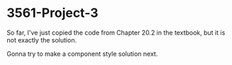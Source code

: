 # 3561-Project-3

So far, I've just copied the code from Chapter 20.2 in the textbook, but it is not exactly the solution. 

Gonna try to make a component style solution next.
